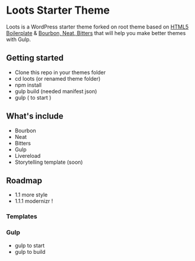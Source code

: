 # Loots Starter Theme

Loots is a WordPress starter theme forked on root theme based on [HTML5 Boilerplate](http://html5boilerplate.com/) & [Bourbon, Neat, Bitters](http://http://bourbon.io/) that will help you make better themes with Gulp.

## Getting started
- Clone this repo in your themes folder
- cd loots (or renamed theme folder)
- npm install
- gulp build (needed manifest json)
- gulp ( to start )

## What's include
- Bourbon
- Neat
- Bitters
- Gulp
- Livereload
- Storytelling template (soon)

## Roadmap
- 1.1 more style
- 1.1.1 modernizr !

### Templates
### Gulp 
- gulp to start
- gulp to build